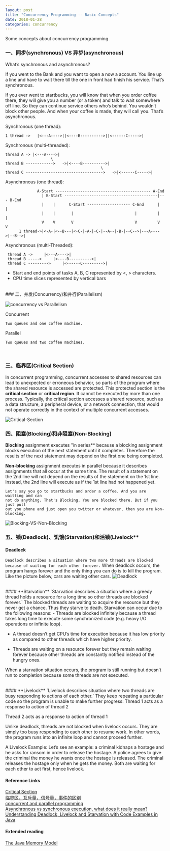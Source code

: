 ```yaml
---
layout: post
title: "Concurrency Programming -- Basic Concepts"
date: 2018-01-28
categories: concurrency
---
```


Some concepts about concurrency programming.

### 一、同步(synchronous) VS 异步(asynchronous)
What’s synchronous and asynchronous?

If you went to the Bank and you want to open a now a account.
You line up a line and have to wait there till the one in front had finish his service.
That’s synchronous.

If you ever went to startbucks, you will know that when you order coffee there, they will give you a number (or a token) and talk to wait somewhere off line. So they can continue service others who’s behind. You wouldn’t block other people. And when your coffee is made, they will call you.
That’s asynchronous.

Synchronous (one thread):  

    1 thread ->   |<---A---->||<----B---------->||<------C----->|

Synchronous (multi-threaded):

    thread A -> |<---A---->|   
                        \  
    thread B ------------>   ->|<----B---------->|   
                                              \   
    thread C ---------------------------------->   ->|<------C----->| 

Asynchronous (one thread):

                  A-Start ------------------------------------------ A-End   
                    | B-Start -----------------------------------------|--- B-End   
                    |    |      C-Start ------------------- C-End      |      |   
                    |    |       |                           |         |      |
                    V    V       V                           V         V      V  
          1 thread->|<-A-|<--B---|<-C-|-A-|-C-|--A--|-B-|--C-->|---A---->|--B-->| 

Asynchronous (multi-Threaded):
    
     thread A ->     |<---A---->|
     thread B ----->     |<----B---------->| 
     thread C --------->     |<------C--------->|
 
 * Start and end points of tasks A, B, C represented by <, > characters.
 * CPU time slices represented by vertical bars

<br>
### 二、并发(Concurrency)和并行(Parallelism)

![concurrency vs Parallelism]({{"/assets/images/Concurrency-vs-Parallelism.png"}})

Concurrent  

    Two queues and one coffee machine.

Parallel

    Two queues and two coffee machines.

   
<br>

### 三、临界区(Critical Section)

In concurrent programming, concurrent accesses to shared resources can lead to unexpected or erroneous behavior, so parts of the program where the shared resource is accessed are protected. This protected section is the **critical section** or **critical region**. It cannot be executed by more than one process. Typically, the critical section accesses a shared resource, such as a data structure, a peripheral device, or a network connection, that would not operate correctly in the context of multiple concurrent accesses.


![Critical-Section]({{"/assets/images/Critical-Section.jpg"}})

### 四、阻塞(Blocking)和非阻塞(Non-Blocking)

**Blocking** assignment executes "in series** because a blocking assignment blocks execution of the next statement until it completes. Therefore the results of the next statement may depend on the first one being completed.

**Non-blocking** assignment executes in parallel because it describes assignments that all occur at the same time. The result of a statement on the 2nd line will not depend on the results of the statement on the 1st line. Instead, the 2nd line will execute as if the 1st line had not happened yet.

    Let's say you go to startbucks and order a coffee. And you are waitting and can
    not do anything. That's Blocking. You are blocked there. But if you just pull 
    out you phone and just open you twitter or whatever, then you are Non-blocking.

![Blocking-VS-Non-Blocking]({{"/assets/images/Blocking-VS-Non-Blocking.png"}})

### 五、锁(Deadlock)、饥饿(Starvation)和活锁(Livelock**

#### **Deadlock**  
`Deadlock describes a situation where two more threads are blocked because of waiting for each other forever.` When deadlock occurs, the program hangs forever and the only thing you can do is to kill the program.  
Like the picture below, cars are waiting other cars.
![Deadlock]({{"/assets/images/deadlock.jpg"}})

<br>
#### **Starvation**
`Starvation describes a situation where a greedy thread holds a resource for a long time so other threads are blocked forever.` The blocked threads are waiting to acquire the resource but they never get a chance. Thus they starve to death.
Starvation can occur due to the following reasons:
- Threads are blocked infinitely because a thread takes long time to execute some synchronized code (e.g. heavy I/O operations or infinite loop).

- A thread doesn’t get CPU’s time for execution because it has low priority as compared to other threads which have higher priority.

- Threads are waiting on a resource forever but they remain waiting forever because other threads are constantly notified instead of the hungry ones.

When a starvation situation occurs, the program is still running but doesn’t run to completion because some threads are not executed.

<br>
#### **Livelock**
`Livelock describes situation where two threads are busy responding to actions of each other.` They keep repeating a particular code so the program is unable to make further progress:
Thread 1 acts as a response to action of thread 2

Thread 2 acts as a response to action of thread 1

Unlike deadlock, threads are not blocked when livelock occurs. They are simply too busy responding to each other to resume work. In other words, the program runs into an infinite loop and cannot proceed further.
 
A Livelock Example:
Let’s see an example: a criminal kidnaps a hostage and he asks for ransom in order to release the hostage. A police agrees to give the criminal the money he wants once the hostage is released. The criminal releases the hostage only when he gets the money. Both are waiting for each other to act first, hence livelock.

#### **Reference Links**  
[Critical Section](https://en.wikipedia.org/wiki/Critical_section)  
[临界区，互斥量，信号量，事件的区别](http://blog.csdn.net/bao_qibiao/article/details/4516196)  
[concurrent and parallel programming](https://joearms.github.io/published/2013-04-05-concurrent-and-parallel-programming.html)  
[Asynchronous vs synchronous execution, what does it really mean?](https://stackoverflow.com/questions/748175/asynchronous-vs-synchronous-execution-what-does-it-really-mean)  
[Understanding Deadlock, Livelock and Starvation with Code Examples in Java](http://www.codejava.net/java-core/concurrency/understanding-deadlock-livelock-and-starvation-with-code-examples-in-java)

#### **Extended reading**  
[The Java Memory Model](http://www.cs.umd.edu/~pugh/java/memoryModel/)
